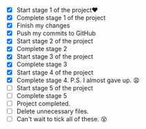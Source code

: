 - [x] Start stage 1 of the project:heart:
- [x] Complete stage 1 of the project
- [x] Finish my changes
- [x] Push my commits to GitHub
- [x] Start stage 2 of the project
- [X] Complete stage 2
- [X] Start stage 3 of the project
- [X] Complete stage 3 
- [X] Start stage 4 of the project
- [X] Complete stage 4. P.S. I almost gave up. :weary: 
- [ ] Start stage 5 of the project
- [ ] Complete stage 5
- [ ] Project completed. 
- [ ] Delete unnecessary files.
- [ ] Can't wait to tick all of these. :dizzy_face:
